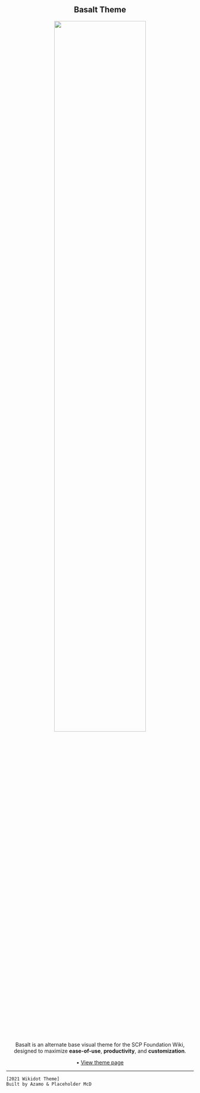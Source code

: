  <h2 align="center">Basalt Theme</h2>

<p align="center">
<img src="https://basalt-team.github.io/Basalt/nubasalt_logo_text_icon.svg" width="70%">
</p>

<p align="center">
Basalt is an alternate base visual theme for the SCP Foundation Wiki, designed to maximize <b>ease-of-use</b>, <b>productivity</b>, and <b>customization</b>. 
</p>

<p align="center">
  • <a href="http://wanderers-library.wikidot.com/wandercon-2021">View theme page</a>
</p>

---

```
[2021 Wikidot Theme]
Built by Azamo & Placeholder McD
```
